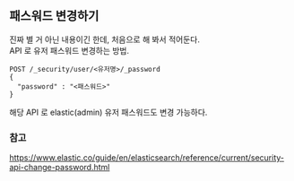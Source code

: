## 패스워드 변경하기
진짜 별 거 아닌 내용이긴 한데, 처음으로 해 봐서 적어둔다.  
API 로 유저 패스워드 변경하는 방법.  
```
POST /_security/user/<유저명>/_password
{
  "password" : "<패스워드>"
}
```
해당 API 로 elastic(admin) 유저 패스워드도 변경 가능하다.

### 참고
https://www.elastic.co/guide/en/elasticsearch/reference/current/security-api-change-password.html
